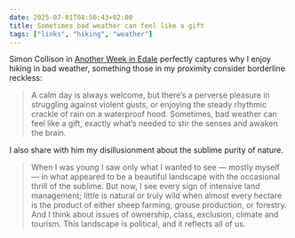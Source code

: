 ```yaml
---
date: 2025-07-01T08:50:43+02:00
title: Sometimes bad weather can feel like a gift
tags: ["links", "hiking", "weather"]
---
```


Simon Collison in [Another Week in Edale](https://colly.com/journal/another-week-in-edale) perfectly captures why I enjoy hiking in bad weather, something those in my proximity consider borderline reckless:

> A calm day is always welcome, but there’s a perverse pleasure in struggling against violent gusts, or enjoying the steady rhythmic crackle of rain on a waterproof hood. Sometimes, bad weather can feel like a gift, exactly what’s needed to stir the senses and awaken the brain.

I also share with him my disillusionment about the sublime purity of nature.

> When I was young I saw only what I wanted to see — mostly myself — in what appeared to be a beautiful landscape with the occasional thrill of the sublime. But now, I see every sign of intensive land management; little is natural or truly wild when almost every hectare is the product of either sheep farming, grouse production, or forestry. And I think about issues of ownership, class, exclusion, climate and tourism. This landscape is political, and it reflects all of us.